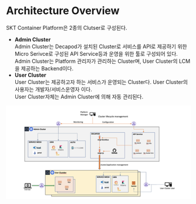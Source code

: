 # Architecture Overview
SKT Container Platform은 2종의 Clutser로 구성된다.   
   
- **Admin Cluster**   
   Admin Cluster는 Decapod가 설치된 Cluster로 서비스를 API로 제공하기 위한  Micro Serivce로 구성된 API Service등과 운영을 위한 툴로 구성되어 있다.
   Admin Cluster는 Platform 관리자가 관리하는 Cluster며, User Cluster의 LCM을 제공하는 Backend이다.   
- **User Cluster**   
   User Cluster는 제공하고자 하는 서비스가 운영되는 Cluster다. User Cluster의 사용자는 개발자/서비스운영자 이다.   
   User Cluster자체는 Admin Cluster에 의해 자동 관리된다.   
   
![argch-deep](../assets/images/arch-deep.png)